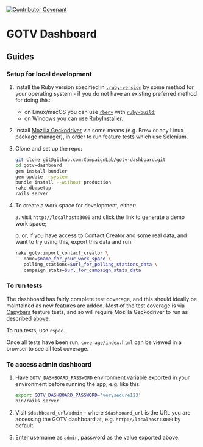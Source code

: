 
[![Contributor Covenant](https://img.shields.io/badge/Contributor%20Covenant-v1.4%20adopted-ff69b4.svg)](CODE_OF_CONDUCT.md)

# GOTV Dashboard

## Guides

### Setup for local development

1. Install the Ruby version specified in [`.ruby-version`](./.ruby-version) by
   some method for your operating system - if you do not have an existing
   preferred method for doing this:
   - on Linux/macOS you can use [`rbenv`](https://github.com/rbenv/rbenv) with
     [`ruby-build`](https://github.com/rbenv/ruby-build);
   - on Windows you can use
     [RubyInstaller](https://rubyinstaller.org/downloads/).

2. Install [Mozilla Geckodriver](https://github.com/mozilla/geckodriver) via
   some means (e.g. Brew or any Linux package manager), in order to run feature
   tests which use Selenium.

3. Clone and set up the repo:

   ```bash
   git clone git@github.com:CampaignLab/gotv-dashboard.git
   cd gotv-dashboard
   gem install bundler
   gem update --system
   bundle install --without production
   rake db:setup
   rails server
   ```

4. To create a work space for development, either:

   a. visit `http://localhost:3000` and click the link to generate a demo work
   space;

   b. or, if you have access to Contact Creator and some real data, and want to
   try using this, export this data and run:

   ```bash
   rake gotv:import_contact_creator \
      name=$name_for_your_work_space \
      polling_stations=$url_for_polling_stations_data \
      campaign_stats=$url_for_campaign_stats_data
   ```

### To run tests

The dashboard has fairly complete test coverage, and this should ideally be
maintained as new features are added. Most of the test coverage is via
[Capybara](https://github.com/teamcapybara/capybara) feature tests, and so will
require Mozilla Geckodriver to run as described
[above](#setup-for-local-development).

To run tests, use `rspec`.

Once all tests have been run, `coverage/index.html` can be viewed in a browser to see all test coverage.

### To access admin dashboard

1. Have `GOTV_DASHBOARD_PASSWORD` environment variable exported in your
   environment before running the app, e.g. like this:
     ```bash
     export GOTV_DASHBOARD_PASSWORD='verysecure123'
     bin/rails server
     ```

2. Visit `$dashboard_url/admin` - where `$dashboard_url` is the URL you are
   accessing the GOTV dashboard at, e.g. `http://localhost:3000` by default.

3. Enter username as `admin`, password as the value exported above.
